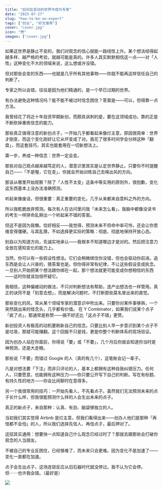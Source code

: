 ```yaml
---
title: "如何在变动的世界中成为专家"
date: "2025-07-27"
slug: "how-to-be-an-expert"
tags: ["创业", "好文推荐"]
cover: "cover.jpg"
icon: "😎"
images: ["cover.jpg"]
---
```

如果这世界是静止不变的，我们对观念的信心就能一路线性上升。某个想法经得起越多样、越严格的考验，就越可能是真的。许多人其实默默相信这一点——对「人性」这种变化不大的领域来说，这么想或许没错。



但对那些会变的东西——也就是几乎所有其他事物——你就不能再这样信任自己的判断了。



专家之所以会错，往往是因为他们精通的，是一个早已过期的世界。



有办法避免这种情况吗？能不能不被过时信念困住？答案是——可以，但得靠一点方法。



我曾经花了将近十年投资早期新创，而颇具讽刺的是，要在这领域成功，靠的正是不断砍掉重练信念的能力。



那些真正值得注意的新创点子，一开始几乎都看起来像烂主意，原因很简单：世界才刚变，而这个变化刚好让它从坏变成了对。我花了很多时间学会分辨这种「翻盘」，而这套技巧，其实也能套用在一切新想法上。



第一步，养成一种信念：世界一定会变。



那些对自己观点越来越笃定的人，潜意识里其实是认定世界静止。只要你不时提醒自己——「不是喔，它在变」，你就会开始训练自己去嗅出风的方向。



那该从哪里开始观察？除了「人性不太变」这条中等实用的原则外，很抱歉，变化这东西基本上没办法准确预测。



听起来像废话，但很重要：真正重要的变化，几乎从来都来自意料之外的方向。



所以我乾脆放弃预测。每次有人在访问里问我「未来怎么看」，我脑中都像没读书的考生一样拼命乱掰出一个听起来不错的答案。



但这不是因为我懒。恰好相反——我觉得，预测未来不但命中率可怜，还会让你思维变得僵硬。与其乱猜，不如选择更实际的策略：彻底、彻底地保持开放心态。



别自以为知道方向，先诚实地承认——我根本不知道哪边才是对的。然后把注意力全放在感知变化的能力上。



当然，你可以有一些假设性想法。它们会稍微绑住你没错，但也会驱动你前进。追东西是会让人兴奋的，猜答案也是。但你得非常有纪律，不让这些假设变成执念。
一旦别人开始把某个想法跟你绑在一起，那个想法就更可能变成你想相信的东西——这时你就该加倍怀疑它。



我相信，这种偏被动的做法，不只对判断想法有帮助，连产出想法也一样管用。真正的诀窍不是「刻意去想」，而是解决问题时，不打断那些莫名冒出来的直觉。



那些变化的风，常从某个领域专家的潜意识中吹出来。只要你对某件事够熟，一个突然跳出来的怪念头，几乎都有价值。
在 Y Combinator，如果我们说某个点子「疯了点」，那通常是称赞——搞不好还比「这点子不错」更赞。



新创投资人有极高的动机要刷新自己的信念。只要比别人早一步意识到某个点子不是垃圾，那就可能赚翻。这个回报不只是钱，更是你整个判断体系的现场验证。



因为创办人站在你面前，你得说「要」或「不要」，几个月后你就会知道你当时是神预测，还是大走眼。



那些说「不要」而错过 Google 的人（真的有几个），这笔帐会记一辈子。



凡是对想法要「下注」而非只评论的人，基本上都拥有这种自我纠错压力。任何人，只要愿意，也能拥有这种压力——你只要公开写下自己的判断。写在有标题、有持久性的地方——你会比闲聊时在意得多。



另一个我很常用的技巧：一开始先看人，不先看点子。虽然我们无法预测未来的点子长什么样，但我很能预测什么样的人会生出未来的点子。



真正的新点子，来自那种：认真、有劲、脑袋够独立的人。



当初我们其实觉得 Airbnb 是烂主意，但我们看得出来——创办人他们是那种「再怪都不会怕」的人，所以我们选择先信人、再信点子，最后押对了。



这招其实通用：想要快一点知道自己什么观念已经过时了？那就去跟那些会打破你观念的人当朋友。



不被自己的专业反困住，已经够难了，而未来只会更难。因为变化不是加速了——变化一直都在加速。



点子会生出点子，这场连锁反应从旧石器时代就没停过。我不认为它会停。
但⋯⋯也许我会错。（最好是）




![](https://prod-files-secure.s3.us-west-2.amazonaws.com/112d0858-5090-4d34-a606-b75eb8d65fd2/46476355-9cf3-4e99-9b7a-3531bc426380/1000202064.png?X-Amz-Algorithm=AWS4-HMAC-SHA256&X-Amz-Content-Sha256=UNSIGNED-PAYLOAD&X-Amz-Credential=ASIAZI2LB466XGDAYX2K%2F20251007%2Fus-west-2%2Fs3%2Faws4_request&X-Amz-Date=20251007T134116Z&X-Amz-Expires=3600&X-Amz-Security-Token=IQoJb3JpZ2luX2VjEA0aCXVzLXdlc3QtMiJIMEYCIQCv3Jn9T1Wubjm0RzieDpBa7H2%2F6giQRD%2BiYOT718TWlAIhAKuYytyZYiujeYlRzOFKrN5gpsARW8xS4s7NeRwHbgqrKogECKb%2F%2F%2F%2F%2F%2F%2F%2F%2F%2FwEQABoMNjM3NDIzMTgzODA1IgzpFJoQMJnIu1Dnj9wq3AOMz0P0EXwYWrGzuv4RlwmFDWm33lqLsOf9tSGPNSuQKoEXgiFUj94TT3YiKrRD66TUw1Am89hyw%2ByTzNar%2BNAG5nTJkj1D7o4C7nmHCE3nbfmVbZ8O6PgVfY%2BZYeP7KFPY2lgjHMj6h%2FdRU2SrT2cnQhwdzQMCjA%2FwACkiZs95lK2KjbIcurQC%2Fqa4hfrJkOcTrYUKDDc%2Ft6uEkJGbaTFnF5u7hwpWzCuMlWsPtxJhRCFmB%2FtLENLHxyT30xiZBJXWlv3oCfXwR9rNO7Q9RGFb3QOyCz9C8R%2FzA2UXiPXvVlURtDv9mX%2BNZuQjlfSoiFa8qWiZYiHmQ%2Fk2gsfpeGbGwUSnDdSOFWGf6aUj3i%2F86fc8mmDk4pyRdKnuJOIWuAdx058F5yscYgKtUEObx6SPLUm1V2zQDaZ%2FcCO2lsSKFyWh7p7JT9I4fjK%2BFcwKrmI6MzogYERaANd23EVl0OCYAQ7fwj7RRMutBH6OsHhWB6C0h8wUeN1EyqNzFXcwX6IrR0COtdtptSfA014s6vvg%2B0MBH37ZMFNarBJeq4smFopJM1DsQZwCHpwi7JO8xerQ6DpaDtH1WZ6bVcwbAssHQQ6Xh9w1oG%2BzX%2B6EDiJIBgLjcAhIdqspJsmHTDCZm5THBjqkAe9MKrEPtH5ky130ny2MYYkA%2Fns%2B1FA82aKXyNGYyZ0Bx3mbV%2FRfckqeoNw3a%2FZTeVMUIlgqgqWYSV2P1Tiv4HkOikuxd6A0XhEJkMUI%2FCtd3nqqpOR7KIJrSmOtjx%2F%2FmyBUiuJdal858TpeuyVg%2F5X6bh2Oda4t146NX7X4QuE6RP0M4dfZ0TYfZma%2FY8maK0vDO7mdE6eJgUM6xR%2BBP1hwknU3&X-Amz-Signature=fc30a3009541f0891ddcc33ec0037b57ec49ff9d7aefe2071905cfdeb78c38cb&X-Amz-SignedHeaders=host&x-amz-checksum-mode=ENABLED&x-id=GetObject)

